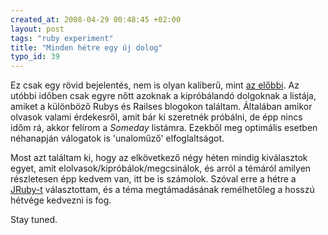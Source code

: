 ```yaml
--- 
created_at: 2008-04-29 00:48:45 +02:00
layout: post
tags: "ruby experiment"
title: "Minden hétre egy új dolog"
typo_id: 39
---
```

Ez csak egy rövid bejelentés, nem is olyan kaliberű, mint [az előbbi][1]. Az utóbbi időben csak egyre nőtt azoknak a kipróbálandó dolgoknak a listája, amiket a különböző Rubys és Railses blogokon találtam. Általában amikor olvasok valami érdekesről, amit bár ki szeretnék próbálni, de épp nincs időm rá, akkor felírom a *Someday* listámra. Ezekből meg optimális esetben néhanapján válogatok is 'unaloműző' elfoglaltságot.

[1]: http://lackac.hu/2008/04/26/breking-a-virgo-rubyra-valt.html

Most azt találtam ki, hogy az elkövetkező négy héten mindig kiválasztok egyet, amit elolvasok/kipróbálok/megcsinálok, és arról a témáról amilyen részletesen épp kedvem van, itt be is számolok. Szóval erre a hétre a [JRuby-t][2] választottam, és a téma megtámadásának remélhetőleg a hosszú hétvége kedvezni is fog.

[2]: http://jruby.codehaus.org/

Stay tuned.

